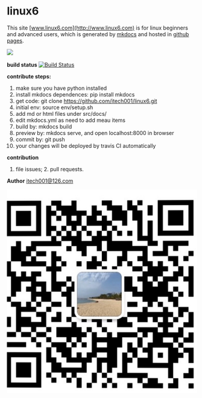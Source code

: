 linux6
======

This site [www.linux6.com](http://www.linux6.com) is for linux beginners and advanced users, which is generated by [mkdocs](http://www.mkdocs.org) and hosted in [github pages](https://github.com/itech001/linux6).  


![](linux66.png)  

**build status** [![Build Status](https://travis-ci.org/itech001/linux6.svg?branch=master)](https://travis-ci.org/itech001/linux6)

**contribute steps:**
1. make sure you have python installed
1. install mkdocs dependences: pip install mkdocs  
1. get code: git clone https://github.com/itech001/linux6.git 
1. initial env: source env/setup.sh
1. add md or html files under src/docs/
1. edit mkdocs.yml as need to add meau items
1. build by: mkdocs build
1. preview by: mkdocs serve, and open localhost:8000 in browser
1. commit by: git push 
1. your changes will be deployed by travis CI automatically

**contribution**
1. file issues; 2. pull requests.

**Author**
itech001@126.com  

![weinxin group](weixin.jpg)
